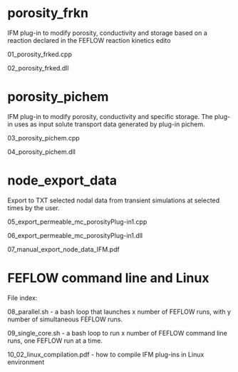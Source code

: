 # porosity_frkn

IFM plug-in to modify porosity, conductivity and storage based on a reaction declared in the FEFLOW reaction kinetics edito

01_porosity_frked.cpp

02_porosity_frked.dll

# porosity_pichem

IFM plug-in to modify porosity, conductivity and specific storage. The plug-in uses as input solute transport data generated by plug-in pichem.

03_porosity_pichem.cpp 

04_porosity_pichem.dll 

# node_export_data

Export to TXT selected nodal data from transient simulations at selected times by the user.

05_export_permeable_mc_porosityPlug-in1.cpp

06_export_permeable_mc_porosityPlug-in1.dll

07_manual_export_node_data_IFM.pdf

# FEFLOW command line and Linux

File index:

08_parallel.sh - a bash loop that launches x number of FEFLOW runs, with y number of simultaneous FEFLOW runs.

09_single_core.sh - a bash loop to run x number of FEFLOW command line runs, one FEFLOW run at a time.

10_02_linux_compilation.pdf - how to compile IFM plug-ins in Linux environment
